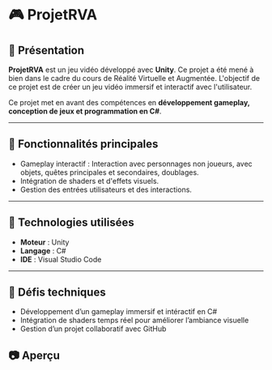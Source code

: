 # 🎮 ProjetRVA

## 📌 Présentation

**ProjetRVA** est un jeu vidéo développé avec **Unity**.
Ce projet a été mené à bien dans le cadre du cours de Réalité Virtuelle et Augmentée.
L'objectif de ce projet est de créer un jeu vidéo immersif et interactif avec l'utilisateur.

Ce projet met en avant des compétences en **développement gameplay, conception de jeux et programmation en C#**.

---

## 🚀 Fonctionnalités principales

- Gameplay interactif : Interaction avec personnages non joueurs, avec objets, quêtes principales et secondaires, doublages.
- Intégration de shaders et d'effets visuels.
- Gestion des entrées utilisateurs et des interactions.

---

## 🧰 Technologies utilisées

- **Moteur** : Unity 
- **Langage** : C#
- **IDE** : Visual Studio Code

---

## 🎯 Défis techniques

- Développement d’un gameplay immersif et intéractif en C#  
- Intégration de shaders temps réel pour améliorer l’ambiance visuelle   
- Gestion d’un projet collaboratif avec GitHub

## 📷 Aperçu


